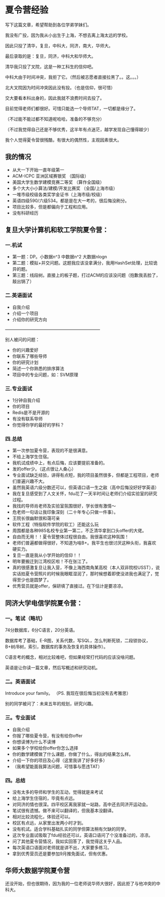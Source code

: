 # 夏令营经验
写下这篇文章，希望帮助到各位学弟学妹们。

我没有广投，因为我从小出生于上海，不想去离上海太远的学校。

因此只投了清华，复旦，中科大，同济，南大，华师大。

最后录取的是：复旦，同济，中科大和华师大。

清华我只投了叉院，这是一种工科生的信仰吧。

中科大由于时间冲突，我拒了它。（然后被志愿者直接拉黑了。。这。。。）

北大叉院因为时间冲突因此没有投。（也是信仰，很可惜）

交大要看本科出身的，因此我就不浪费时间去投了。

目前觉得老师们都很好。可惜只能选一个导师TAT，一切都是缘分了。

（不过能不能过都不知道呢哈哈，准备的不够充分）

（不过我觉得自己还是不够优秀，这半年有点迷茫，越学发现自己懂得越少）

我个人觉得夏令营很残酷，有很大的偶然性，主观因素很大。

## 我的情况

* 从大一下开始一直年级第一
* ACM-ICPC 亚洲区域赛银奖 （国际级）
* 美国大学生数学建模竞赛二等奖 （算作全国级）
* 多个大大小小算法/建模/开发比赛奖 （全国/上海市级）
* 一堆市级校级各类奖学金证书（上海市级/校级）
* 英语四级590/六级534。都是是在大一考的，很后悔没刷分。
* 项目比较多，但是都偏向于工程和应用。
* 没有科研经历

## 复旦大学计算机和软工学院夏令营：
### 一.机试

* 第一题：DP。小数据n^3 中数据n^2  大数据nlogn
* 第二题：模拟+并交问题。这题我应该没拿满分，我用HashSet处理，比较诡异的题。
* 第三题：线段树。直接上的板子题，打过ACM的应该没问题（抱歉我丢脸了，敲出锅了）

### 二.英语面试

* 自我介绍
* 介绍一个项目
* 介绍你的研究方向
 
——————————————————————

别人被问的问题：

* 你的兴趣爱好
* 你联系了哪些导师
* 你的研究计划
* 简述一个你熟悉的排序算法
* 项目中的专业问题，如：SVM原理


### 三.专业面试

* 1分钟自我介绍
* 你的项目
* Redis是不是开源的
* 有没有联系导师
* 你觉得你学的最好的学科？

### 四.总结
* 第一次参加夏令营，表现的不是很满意。
* 不给上海学生住宿。
* 我机试成绩中上，有点后悔，应该要提前准备的。
* 发的offer少。（这点很让人桑心）
* 专业面试缺乏经验，讲得有点短，我的项目虽然很多，但都是工程项目，老师们普遍兴趣不大。
* 虽然我英语六级分数还可以，但英语口语一生之敌（高中后悔没好好学英语）
* 我在复旦感受到了人文关怀，fdu花了一天半时间让老师们介绍实验室的研究过程。
* 我找的导师肖老师及实验室氛围很好，学长很有激情～
* 危老师一句话让我印象深刻（二十年专心只做一件事）。
* 王院长很幽默很和蔼可亲
* 软件工程（特指软件学院的软工）还能这么玩
* 周围都是各种985名校专业第一第二，不乏清华拿到口头offer的大佬。
* 自由而无用！！夏令营整体过程很自由。我很喜欢这种氛围！
* 老师们普遍都做得很好，不知道为啥B+。我平生也很讨厌这种头衔，我喜欢硬实力。
* 复旦一直是我从小学开始的信仰！！
* 明年要搬迁到江湾校区啦！不在张江了。
* 真的很感激复旦让我入营，不像上海西南角某高校（本人双非院校USST），说实话拍夏令营照片的时候我眼眶湿润了，那时候想着即使没进我也满足了，觉得至少也是圆梦了。
* 优秀营员就是offer，保研填了直接过。在下估计是要凉凉。

## 同济大学电信学院夏令营：
### 一。笔试（略坑）
74分数据库，6分C语言，20分英语。

数据库考了基础，E-R图，关系代数，写SQL，怎么判断死锁，二段锁协议，B+树/B树，索引，数据库的事务及恢复的具体操作）。

C语言考的概念，相对比较难吧，但如果经常打代码的应该没啥问题。

英语是让你读一篇文章，然后写概述和研究动机。

### 二。英语面试
Introduce your family。 （PS. 我现在很后悔当初没有去考雅思）

别的同学被问了：未来五年的规划，研究兴趣。

### 三。专业面试
* 自我介绍
* 你报了哪些夏令营，有没有给你offer
* 你想读博为什么不读博
* 如果多个学校给你offer你怎么选择
* 你的数学建模做了什么课题，你做了什么，得出的结果怎么样。
* 介绍一下你的项目及心得（这里我讲了好多好多）
* （我希望能面我算法问题，可惜事与愿违TAT）

### 四。总结
* 没有太多的导师和学生的互动，觉得就是来考试
* 给上海学生住宿的，毕竟有点远。
* 对同济的情也很深。四平校区离我家就一站路，高中还去同济开运动会。
* 笔试很有遗憾。做不来可以翻译的，但我基本没翻译。
* 相对比较流程化，体验还可以。
* 校区有点远，从家里出发两小时才到。
* 没有机试。适合学科基础扎实的同学但算法稍有欠缺的同学。
* 这次专业面试吸取了fdu经验还可以，英语口语问了个没准备过的，凉凉。
* 问了其他夏令营情况，我如实回答了，我觉得这关乎人品。
* 每次英语口语面对老师就是讲不出，大家要多练习。
* 拿到优秀营员还是要参加9月推免面试，但有优惠。


## 华师大数据学院夏令营
还没开始，但也很期待，因为我的一位老师说华师大很好，因此拒了与他冲突的中科大。





